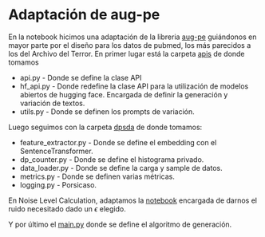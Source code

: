 # Adaptación de aug-pe
En la notebook hicimos una adaptación de la libreria [aug-pe](https://github.com/AI-secure/aug-pe) guiándonos en mayor parte por el diseño para los datos de pubmed, los más parecidos a los del Archivo del Terror.
En primer lugar está la carpeta [apis](https://github.com/AI-secure/aug-pe/tree/main/apis) de donde tomamos 
- api.py - Donde se define la clase API
- hf_api.py - Donde redefine la clase API para la utilización de modelos abiertos de hugging face. Encargada de definir la generación y variación de textos.
- utils.py - Donde se definen los prompts de variación.

Luego seguimos con la carpeta  [dpsda](https://github.com/AI-secure/aug-pe/tree/main/dpsda) de donde tomamos:
- feature_extractor.py - Donde se define el embedding con el SentenceTransformer.
- dp_counter.py - Donde se define el histograma privado.
- data_loader.py - Donde se define la carga y sample de datos.
- metrics.py - Donde se definen varias métricas. 
- logging.py - Porsicaso.

En Noise Level Calculation, adaptamos la [notebook](https://github.com/AI-secure/aug-pe/blob/main/notebook/dp_budget.ipynb?short_path=ab58a17) encargada de darnos el ruido necesitado dado un $\epsilon$ elegido.

Y por último el [main.py](https://github.com/AI-secure/aug-pe/blob/main/main.py) donde se define el algoritmo de generación.
